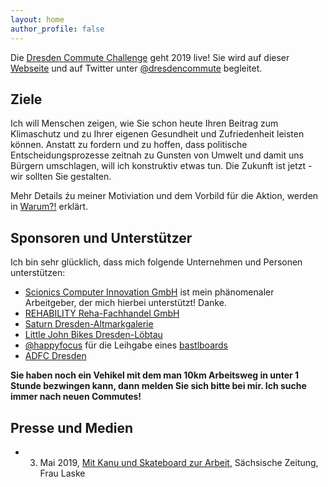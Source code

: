 ```yaml
---
layout: home
author_profile: false
---
```


Die [Dresden Commute Challenge](https://twitter.com/dresdencommute) geht 2019 live! Sie wird auf dieser [Webseite](https://psteinb.github.io/DresdenCommute/) und auf Twitter unter [@dresdencommute](https://twitter.com/dresdencommute) begleitet.

## Ziele

Ich will Menschen zeigen, wie Sie schon heute Ihren Beitrag zum Klimaschutz und zu Ihrer eigenen Gesundheit und Zufriedenheit leisten können. Anstatt zu fordern und zu hoffen, dass politische Entscheidungsprozesse zeitnah zu Gunsten von Umwelt und damit uns Bürgern umschlagen, will ich konstruktiv etwas tun. Die Zukunft ist jetzt - wir sollten Sie gestalten.

Mehr Details źu meiner Motiviation und dem Vorbild für die Aktion, werden in [Warum?!](/about/) erklärt. 

## Sponsoren und Unterstützer

Ich bin sehr glücklich, dass mich folgende Unternehmen und Personen unterstützen:

- [Scionics Computer Innovation GmbH](https://scionics.de) ist mein phänomenaler Arbeitgeber, der mich hierbei unterstützt! Danke.
- [REHABILITY Reha-Fachhandel GmbH](http://www.rehability.de/ueber-uns/standorte/rehability-dresden/) 
- [Saturn Dresden-Altmarkgalerie](https://www.saturn.de/markt/dresden/dresden)
- [Little John Bikes Dresden-Löbtau](https://www.littlejohnbikes.de/filialen/dresden-loebtau.html) 
- [@happyfocus](https://twitter.com/happifocus) für die Leihgabe eines [bastlboards](https://www.bastlboards.com/)
- [ADFC Dresden](https://www.adfc-dresden.de/) 

**Sie haben noch ein Vehikel mit dem man 10km Arbeitsweg in unter 1
Stunde bezwingen kann, dann melden Sie sich bitte bei mir. Ich suche
immer nach neuen Commutes!**

## Presse und Medien

- 3. Mai 2019, [Mit Kanu und Skateboard zur Arbeit](https://www.saechsische.de/plus/mit-kanu-und-skateboard-zur-arbeit-5065740.html), Sächsische Zeitung, Frau Laske
